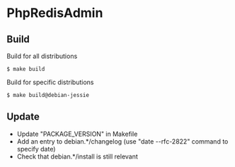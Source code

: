 # PhpRedisAdmin

## Build

Build for all distributions

```
$ make build
```

Build for specific distributions

```
$ make build@debian-jessie
```

## Update

* Update "PACKAGE_VERSION" in Makefile
* Add an entry to debian.*/changelog (use "date --rfc-2822" command to specify date)
* Check that debian.*/install is still relevant
